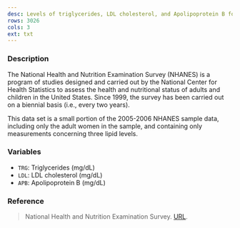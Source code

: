 ```yaml
---
desc: Levels of triglycerides, LDL cholesterol, and Apolipoprotein B for adult women (NHANES)
rows: 3026
cols: 3
ext: txt
---
```


### Description

The National Health and Nutrition Examination Survey (NHANES) is a program of studies designed and carried out by the National Center for Health Statistics to assess the health and nutritional status of adults and children in the United States.  Since 1999, the survey has been carried out on a biennial basis (i.e., every two years).

This data set is a small portion of the 2005-2006 NHANES sample data, including only the adult women in the sample, and containing only measurements concerning three lipid levels.

### Variables

* `TRG`: Triglycerides (mg/dL)
* `LDL`: LDL cholesterol (mg/dL)
* `APB`: Apolipoprotein B (mg/dL)

### Reference

> National Health and Nutrition Examination Survey. [URL](http://www.cdc.gov/nchs/nhanes.htm).
